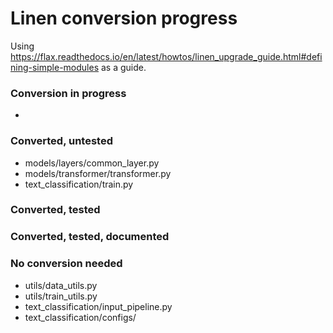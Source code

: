 # Linen conversion progress

Using https://flax.readthedocs.io/en/latest/howtos/linen_upgrade_guide.html#defining-simple-modules as a guide.

### Conversion in progress
* 

### Converted, untested
* models/layers/common_layer.py
* models/transformer/transformer.py 
* text_classification/train.py

### Converted, tested

### Converted, tested, documented

### No conversion needed
* utils/data_utils.py
* utils/train_utils.py
* text_classification/input_pipeline.py
* text_classification/configs/

